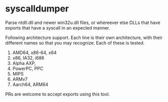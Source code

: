 # syscalldumper

Parse ntdll.dll and newer win32u.dll files, or whereever else DLLs that have exports that have a syscall in an expected manner.

Following architecture support. Each line is their own architecture, with their different names so that you may recognize. Each of these is tested.
1. AMD64, x86-64, x64
2. x86, IA32, i686
3. Alpha AXP,
4. PowerPC, PPC
5. MIPS
6. ARMv7
7. Aarch64, ARM64

PRs are welcome to accept exports using this tool.

